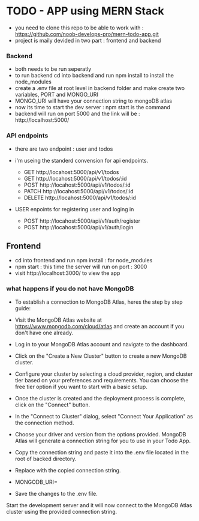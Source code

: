# TODO - APP using MERN Stack

- you need to clone this repo to be able to work with : https://github.com/noob-develops-pro/mern-todo-app.git
- project is maily devided in two part : frontend and backend

### Backend

- both needs to be run seperatly
- to run backend cd into backend and run npm install to install the node_modules
- create a .env file at root level in backend folder and make create two variables, PORT and MONGO_URI
- MONGO_URI will have your connection string to mongoDB atlas
- now its time to start the dev server : npm start is the command
- backend will run on port 5000 and the link will be : http://localhost:5000/

### API endpoints

- there are two endpoint : user and todos
- i'm useing the standerd convension for api endpoints.

  - GET http://locahost:5000/api/v1/todos
  - GET http://locahost:5000/api/v1/todos/:id
  - POST http://locahost:5000/api/v1/todos/:id
  - PATCH http://locahost:5000/api/v1/todos/:id
  - DELETE http://locahost:5000/api/v1/todos/:id

- USER enpoints for registering user and loging in
  - POST http://locahost:5000/api/v1/auth/register
  - POST http://locahost:5000/api/v1/auth/login

## Frontend

- cd into frontend and run npm install : for node_modules
- npm start : this time the server will run on port : 3000
- visit http://localhost:3000/ to view the app

### what happens if you do not have MongoDB

- To establish a connection to MongoDB Atlas, heres the step by step guide:

- Visit the MongoDB Atlas website at https://www.mongodb.com/cloud/atlas and create an account if you don't have one already.

- Log in to your MongoDB Atlas account and navigate to the dashboard.

- Click on the "Create a New Cluster" button to create a new MongoDB cluster.

- Configure your cluster by selecting a cloud provider, region, and cluster tier based on your preferences and requirements. You can choose the free tier option if you want to start with a basic setup.

- Once the cluster is created and the deployment process is complete, click on the "Connect" button.

- In the "Connect to Cluster" dialog, select "Connect Your Application" as the connection method.

- Choose your driver and version from the options provided. MongoDB Atlas will generate a connection string for you to use in your Todo App.

- Copy the connection string and paste it into the .env file located in the root of backed directory.
- Replace <your-mongodb-connection-string> with the copied connection string.

- MONGODB_URI=<your-mongodb-connection-string>
- Save the changes to the .env file.

Start the development server and it will now connect to the MongoDB Atlas cluster using the provided connection string.
